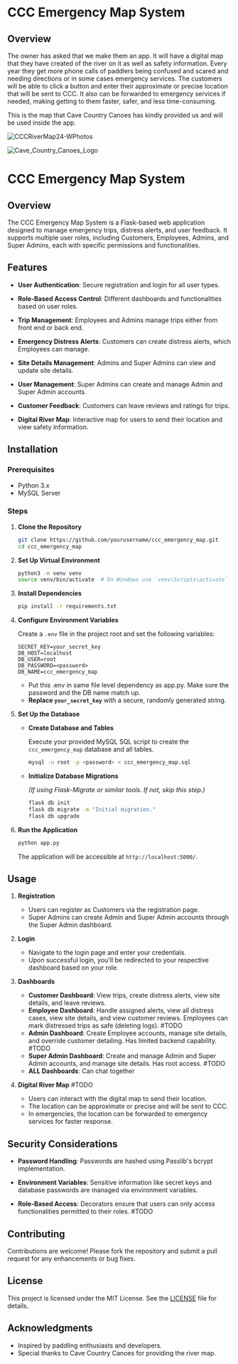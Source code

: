 ﻿# CCC Emergency Map System

## Overview

The owner has asked that we make them an app. It will have a digital map that they have created of the river on it as well as safety information. Every year they get more phone calls of paddlers being confused and scared and needing directions or in some cases emergency services. The customers will be able to click a button and enter their approximate or precise location that will be sent to CCC. It also can be forwarded to emergency services if needed, making getting to them faster, safer, and less time-consuming.

This is the map that Cave Country Canoes has kindly provided us and will be used inside the app. 

![CCCRiverMap24-WPhotos](static/images/CCCRiverMap24-WPhotos.jpeg)

![Cave_Country_Canoes_Logo](static/images/Cave_Country_Canoes_Logo.png)

# CCC Emergency Map System

## Overview

The CCC Emergency Map System is a Flask-based web application designed to manage emergency trips, distress alerts, and user feedback. It supports multiple user roles, including Customers, Employees, Admins, and Super Admins, each with specific permissions and functionalities.

## Features

- **User Authentication**: Secure registration and login for all user types.
  
- **Role-Based Access Control**: Different dashboards and functionalities based on user roles.
  
- **Trip Management**: Employees and Admins manage trips either from front end or back end.
  
- **Emergency Distress Alerts**: Customers can create distress alerts, which Employees can manage.
  
- **Site Details Management**: Admins and Super Admins can view and update site details.
  
- **User Management**: Super Admins can create and manage Admin and Super Admin accounts.
  
- **Customer Feedback**: Customers can leave reviews and ratings for trips.
  
- **Digital River Map**: Interactive map for users to send their location and view safety information.

## Installation

### Prerequisites

- Python 3.x
- MySQL Server

### Steps

1. **Clone the Repository**

    ```bash
    git clone https://github.com/yourusername/ccc_emergency_map.git
    cd ccc_emergency_map
    ```

2. **Set Up Virtual Environment**

    ```bash
    python3 -m venv venv
    source venv/bin/activate  # On Windows use `venv\Scripts\activate`
    ```

3. **Install Dependencies**

    ```bash
    pip install -r requirements.txt
    ```

4. **Configure Environment Variables**

    Create a `.env` file in the project root and set the following variables:

    ```
    SECRET_KEY=your_secret_key
    DB_HOST=localhost
    DB_USER=root
    DB_PASSWORD=<password>
    DB_NAME=ccc_emergency_map
    ```
    - Put this .env in same file level dependency as app.py. Make sure the password and the DB name match up.
    - **Replace `your_secret_key`** with a secure, randomly generated string.

5. **Set Up the Database**

    - **Create Database and Tables**

        Execute your provided MySQL SQL script to create the `ccc_emergency_map` database and all tables.

        ```bash
        mysql -u root -p <password> < ccc_emergency_map.sql
        ```

    - **Initialize Database Migrations**

        *(If using Flask-Migrate or similar tools. If not, skip this step.)*

        ```bash
        flask db init
        flask db migrate -m "Initial migration."
        flask db upgrade
        ```

6. **Run the Application**

    ```bash
    python app.py
    ```

    The application will be accessible at `http://localhost:5000/`.

## Usage

1. **Registration**

    - Users can register as Customers via the registration page.
    - Super Admins can create Admin and Super Admin accounts through the Super Admin dashboard.

2. **Login**

    - Navigate to the login page and enter your credentials.
    - Upon successful login, you'll be redirected to your respective dashboard based on your role.

3. **Dashboards**

    - **Customer Dashboard**: View trips, create distress alerts, view site details, and leave reviews.
    - **Employee Dashboard**: Handle assigned alerts, view all distress cases, view site details, and view customer reviews. Employees can mark distressed trips as safe (deleting logs). #TODO
    - **Admin Dashboard**: Create Employee accounts, manage site details, and override customer detailing. Has limited backend capability. #TODO
    - **Super Admin Dashboard**: Create and manage Admin and Super Admin accounts, and manage site details. Has root access. #TODO
    - **ALL Dashboards**: Can chat together

4. **Digital River Map** #TODO

    - Users can interact with the digital map to send their location.
    - The location can be approximate or precise and will be sent to CCC.
    - In emergencies, the location can be forwarded to emergency services for faster response.

## Security Considerations

- **Password Handling**: Passwords are hashed using Passlib's bcrypt implementation.
  
- **Environment Variables**: Sensitive information like secret keys and database passwords are managed via environment variables.
  
- **Role-Based Access**: Decorators ensure that users can only access functionalities permitted to their roles. #TODO

## Contributing

Contributions are welcome! Please fork the repository and submit a pull request for any enhancements or bug fixes.

## License

This project is licensed under the MIT License. See the [LICENSE](LICENSE) file for details.

## Acknowledgments

- Inspired by paddling enthusiasts and developers.
- Special thanks to Cave Country Canoes for providing the river map.
